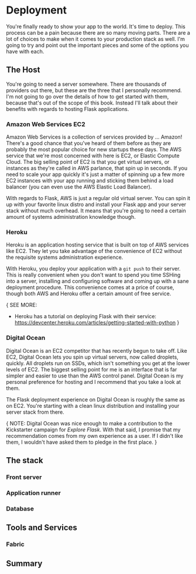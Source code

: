 # Deployment

You're finally ready to show your app to the world. It's time to deploy. This process can be a pain because there are so many moving parts. There are a lot of choices to make when it comes to your production stack as well. I'm going to try and point out the important pieces and some of the options you have with each.

## The Host

You're going to need a server somewhere. There are thousands of providers out there, but these are the three that I personally recommend. I'm not going to go over the details of how to get started with them, because that's out of the scope of this book. Instead I'll talk about their benefits with regards to hosting Flask applications.

### Amazon Web Services EC2

Amazon Web Services is a collection of services provided by ... Amazon! There's a good chance that you've heard of them before as they are probably the most popular choice for new startups these days. The AWS service that we're most concerned with here is EC2, or Elastic Compute Cloud. The big selling point of EC2 is that you get virtual servers, or instances as they're called in AWS parlance, that spin up in seconds. If you need to scale your app quickly it's just a matter of spinning up a few more EC2 instances with your app running and sticking them behind a load balancer (you can even use the AWS Elastic Load Balancer).

With regards to Flask, AWS is just a regular old virtual server. You can spin it up with your favorite linux distro and install your Flask app and your server stack without much overhead. It means that you're going to need a certain amount of systems administration knowledge though.

### Heroku

Heroku is an application hosting service that is built on top of AWS services like EC2. They let you take advantage of the convenience of EC2 without the requisite systems administration experience.

With Heroku, you deploy your application with a `git push` to their server. This is really convenient when you don't want to spend you time SSHing into a server, installing and configuring software and coming up with a sane deployment procedure. This convenience comes at a price of course, though both AWS and Heroku offer a certain amount of free service.

{ SEE MORE: 

* Heroku has a tutorial on deploying Flask with their service: https://devcenter.heroku.com/articles/getting-started-with-python }


### Digital Ocean

Digital Ocean is an EC2 competitor that has recently begun to take off. Like EC2, Digital Ocean lets you spin up virtual servers, now called droplets, quickly. All droplets run on SSDs, which isn't something you get at the lower levels of EC2. The biggest selling point for me is an interface that is far simpler and easier to use than the AWS control panel. Digital Ocean is my personal preference for hosting and I recommend that you take a look at them.

The Flask deployment experience on Digital Ocean is roughly the same as on EC2. You're starting with a clean linux distribution and installing your server stack from there.

{ NOTE: Digital Ocean was nice enough to make a contribution to the Kickstarter campaign for *Explore Flask*. With that said, I promise that my recommendation comes from my own experience as a user. If I didn't like them, I wouldn't have asked them to pledge in the first place. }


## The stack

### Front server

### Application runner

### Database

## Tools and Services

### Fabric

## Summary